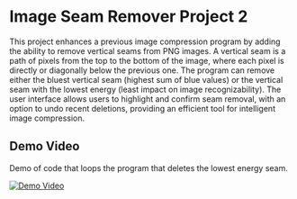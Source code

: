 # Image Seam Remover Project 2

This project enhances a previous image compression program by adding the ability to remove vertical seams from PNG images. A vertical seam is a path of pixels from the top to the bottom of the image, where each pixel is directly or diagonally below the previous one. The program can remove either the bluest vertical seam (highest sum of blue values) or the vertical seam with the lowest energy (least impact on image recognizability). The user interface allows users to highlight and confirm seam removal, with an option to undo recent deletions, providing an efficient tool for intelligent image compression.

## Demo Video

Demo of code that loops the program that deletes the lowest energy seam. 


[![Demo Video](https://github.com/user-attachments/assets/db4e7736-ff20-4535-a122-d1f72dfd6c79)](https://youtu.be/zpXWvhokJPs?si=TMUb9a4rzZimhmK2)

